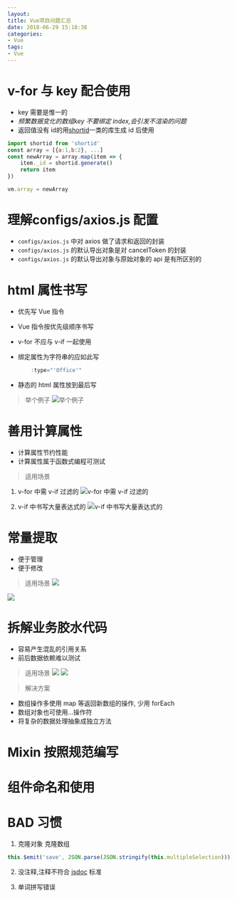 ```yaml
---
layout: 
title: Vue项目问题汇总
date: 2018-06-29 15:18:38
categories: 
- Vue
tags: 
- Vue
---
```




# v-for 与 key 配合使用
* key 需要是惟一的
* *频繁数据变化的数组key 不要绑定 index,会引发不渲染的问题*
* 返回值没有 id的用[shortid](https://github.com/dylang/shortid)一类的库生成 id 后使用 


```javascript
import shortid from 'shortid'
const array = [{a:1,b:2}, ...]
const newArray = array.map(item => {
	item._id = shortid.generate()
	return item
})

vm.array = newArray
```

# 理解configs/axios.js 配置

* `configs/axios.js` 中对 axios 做了请求和返回的封装
* `configs/axios.js` 的默认导出对象是对 cancelToken 的封装
* `configs/axios.js` 的默认导出对象与原始对象的 api 是有所区别的

# html 属性书写
* 优先写 Vue 指令
* Vue 指令按优先级顺序书写
* v-for 不应与 v-if 一起使用
* 绑定属性为字符串的应如此写 

	```javascript 
		:type="'Office'"
	```

* 静态的 html 属性放到最后写 

> 举个例子 ![举个例子](https://ws3.sinaimg.cn/large/006tKfTcly1fsrzbutigbj30km01b3yp.jpg)


# 善用计算属性
* 计算属性节约性能
* 计算属性属于函数式编程可测试

> 适用场景 

1. v-for 中需 v-if 过滤的
![v-for 中需 v-if 过滤的](https://ws2.sinaimg.cn/large/006tKfTcly1fsrzpmcarpj312z047q48.jpg)

2. v-if 中书写大量表达式的
![v-if 中书写大量表达式的](https://ws2.sinaimg.cn/large/006tKfTcly1fsrztj30ynj31940futf8.jpg)

# 常量提取

* 便于管理
* 便于修改

> 适用场景 
![](https://ws2.sinaimg.cn/large/006tKfTcly1fsrzwg9bo7j30mp0de41j.jpg)

![](https://ws1.sinaimg.cn/large/006tKfTcly1fsrzxy3mhbj30a50y7wiu.jpg)

# 拆解业务胶水代码

* 容易产生混乱的引用关系
* 前后数据依赖难以测试

> 适用场景 
![](https://ws4.sinaimg.cn/large/006tKfTcly1fss0wgmyrlj30o90nqtee.jpg)
![](https://ws2.sinaimg.cn/large/006tKfTcly1fss14nc1m4j30og0ilwht.jpg)


> 解决方案
> 
* 数组操作多使用 map 等返回新数组的操作, 少用 forEach
* 数组对象也可使用...操作符
* 将复杂的数据处理抽象成独立方法


# Mixin 按照规范编写

# 组件命名和使用 

# BAD 习惯
1. 克隆对象 克隆数组

```javascript
this.$emit('save', JSON.parse(JSON.stringify(this.multipleSelection)))
```

2. 没注释,注释不符合 [jsdoc](http://www.css88.com/doc/jsdoc/index.html) 标准

3. 单词拼写错误